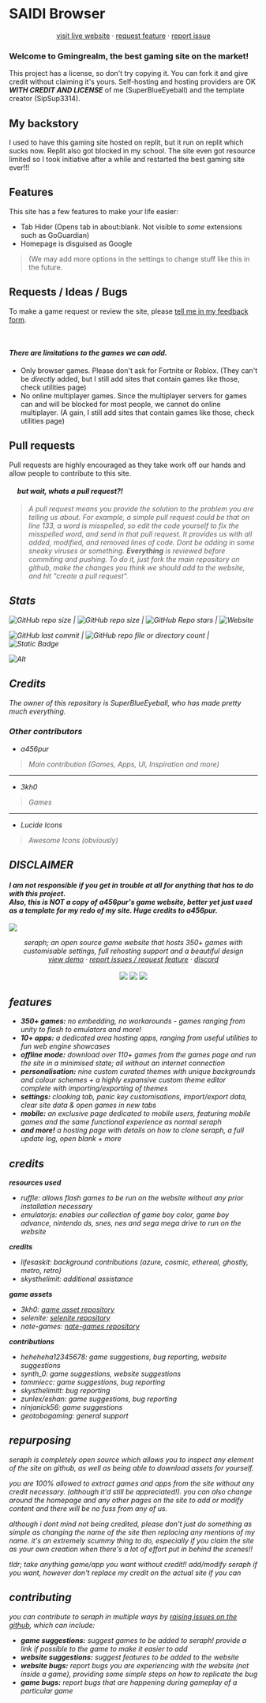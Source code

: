 # SAIDI Browser
<center><a href="https://superblueeyeball.github.io/">visit live website</a> · <a href="https://docs.google.com/forms/d/e/1FAIpQLSdU1CELhxTF7WqrW2ujKs9DHI1gANNJQqzN7Ojz6i8sIe-X6A/viewform?usp=sf_link">request feature</a> · <a href="https://docs.google.com/forms/d/e/1FAIpQLSdU1CELhxTF7WqrW2ujKs9DHI1gANNJQqzN7Ojz6i8sIe-X6A/viewform?usp=sf_link">report issue</a></center>
    
### Welcome to Gmingrealm, the best gaming site on the market!


This project has a license, so don't try copying it. You can fork it and give credit without claiming it's yours. Self-hosting and hosting providers are OK ***WITH CREDIT AND LICENSE*** of me (SuperBlueEyeball) and the template creator (SipSup3314). 

## My backstory 

I used to have this gaming site hosted on replit, but it run on replit which sucks now. Replit also got blocked in my school. The site even got resource limited so I took initiative after a while and restarted the best gaming site ever!!!

## Features

This site has a few features to make your life easier:
- Tab Hider (Opens tab in about:blank. Not visible to <em>some</em> extensions such as GoGuardian)
- Homepage is disguised as Google
>(We may add more options in the settings to change stuff like this in the future.

## Requests / Ideas / Bugs

To make a game request or review the site, please [tell me in my feedback form](https://docs.google.com/forms/d/e/1FAIpQLSdU1CELhxTF7WqrW2ujKs9DHI1gANNJQqzN7Ojz6i8sIe-X6A/viewform?usp=sf_link).

&nbsp;<h4><em>There are limitations to the games we can add.</em></h4>
- Only browser games. Please don't ask for Fortnite or Roblox. (They can't be <em>directly</em> added, but I still add sites that contain games like those, check utilities page)
- No online multiplayer games. Since the multiplayer servers for games can and will be blocked for most people, we cannot do online multiplayer. (A
gain, I still add sites that contain games like those, check utilities page)

## Pull requests

Pull requests are highly encouraged as they take work off our hands and allow people to contribute to this site.

<h4>&nbsp;&nbsp;&nbsp;&nbsp;&nbsp;<em>but wait, whats a pull request?!<em></h4>

> A pull request means you provide the solution to the problem you are telling us about. For example, a simple pull request could be that on line 133, a word is misspelled, so edit the code yourself to fix the misspelled word, and send in that pull request. It provides us with all added, modified, and removed lines of code. <em>Dont be adding in some sneaky viruses or something.</em> **Everything** is reviewed before commiting and pushing.
To do it, just fork the main repository on github, make the changes you think we should add to the website, and hit "create a pull request".

## Stats

![GitHub repo size](https://img.shields.io/github/repo-size/superblueeyeball/superblueeyeball.github.io?label=Repo%20size) | ![GitHub repo size](https://img.shields.io/github/forks/superblueeyeball/superblueeyeball.github.io) | ![GitHub Repo stars](https://img.shields.io/github/stars/superblueeyeball/superblueeyeball.github.io) | ![Website](https://img.shields.io/website?url=https%3A%2F%2Fsuperblueeyeball.github.io&up_message=Up%20and%20running!&down_message=Website%20is%20down.%20Please%20make%20issue%20on%20github.&label=Main%20website%20status)

![GitHub last commit](https://img.shields.io/github/last-commit/superblueeyeball/superblueeyeball.github.io?label=Last%20updated)  | ![GitHub repo file or directory count](https://img.shields.io/github/directory-file-count/superblueeyeball/superblueeyeball.github.io%2Fgfiles?label=Games) | ![Static Badge](https://img.shields.io/badge/Is_the_best-yes-blue)



![Alt](https://repobeats.axiom.co/api/embed/52ce6c73f910d14a50dbf433e26139918e821640.svg  "Repobeats analytics image")

  

## Credits

The owner of this repository is SuperBlueEyeball, who has made pretty much everything.

### Other contributors

* a456pur
> Main contribution (Games, Apps, UI, Inspiration and more)
---
* 3kh0
> Games
  ---
* Lucide Icons
> Awesome Icons (obviously)

## DISCLAIMER

<h4>I am not responsible if you get in trouble at all for anything that has to do with this project.<br>Also, this is NOT a copy of a456pur's game website, better yet just used as a template for my redo of my site. Huge credits to a456pur.</h4>

























<img src="images/seraphbanner.jpg">
  <p align="center">
    seraph; an open source game website that hosts 350+ games with customisable settings, full rehosting support and a beautiful design
    <br/>
    <a href="https://seraph.reveriestudios.online/">view demo</a>
    ·
    <a href="https://github.com/a456pur/seraph/issues/new/choose">report issues / request feature</a>
    ·
    <a href="/dizzy.html">discord</a>
    <br>
    <br>
    <img src="https://img.shields.io/github/repo-size/a456pur/seraph?style=for-the-badge&labelColor=%23000000&color=%231c1c1c">
    <img src="https://img.shields.io/github/stars/a456pur/seraph?style=for-the-badge&labelColor=%23000000&color=%231c1c1c">
    <img src="https://img.shields.io/github/forks/a456pur/seraph?style=for-the-badge&labelColor=000000&color=1c1c1c">
  </p>

## features
- **350+ games:** no embedding, no workarounds - games ranging from unity to flash to emulators and more!
- **10+ apps:** a dedicated area hosting apps, ranging from useful utilities to fun web engine showcases
- **offline mode:** download over 110+ games from the games page and run the site in a minimised state; all without an internet connection
- **personalisation:** nine custom curated themes with unique backgrounds and colour schemes + a highly expansive custom theme editor complete with importing/exporting of themes
- **settings:** cloaking tab, panic key customisations, import/export data, clear site data & open games in new tabs
- **mobile:** an exclusive page dedicated to mobile users, featuring mobile games and the same functional experience as normal seraph
- **and more!** a hosting page with details on how to clone seraph, a full update log, open blank + more

## credits
**resources used**
- ruffle: allows flash games to be run on the website without any prior installation necessary
- emulatorjs: enables our collection of game boy color, game boy advance, nintendo ds, snes, nes and sega mega drive to run on the website 

**credits**
- lifesaskit: background contributions (azure, cosmic, ethereal, ghostly, metro, retro)
- skysthelimit: additional assistance

**game assets**
- 3kh0: [game asset repository](https://github.com/3kh0/3kh0-Assets)
- selenite: [selenite repository](https://github.com/selenite-cc/selenite)
- nate-games: [nate-games repository](https://github.com/nate-games/nate-games.xyz)

**contributions**
- heheheha12345678: game suggestions, bug reporting, website suggestions
- synth_0: game suggestions, website suggestions
- tommiecc: game suggestions, bug reporting
- skysthelimitt: bug reporting
- zunlex/eshan: game suggestions, bug reporting
- ninjanick56: game suggestions
- geotobogaming: general support

## repurposing
seraph is completely open source which allows you to inspect any element of the site on github, as well as being able to download assets for yourself.

*you are 100% allowed to extract games and apps from the site without any credit necessary.* (although it'd still be appreciated!). you can also change around the homepage and any other pages on the site to add or modify content and there will be no fuss from any of us.

although i dont mind not being credited, please don't just do something as simple as changing the name of the site then replacing any mentions of my name. it's an extremely scummy thing to do, especially if you claim the site as your own creation when there's a lot of effort put in behind the scenes!!

tldr; take anything game/app you want without credit!! add/modify seraph if you want, however don't replace my credit on the actual site if you can

## contributing
you can contribute to seraph in multiple ways by [raising issues on the github](https://github.com/a456pur/seraph/issues/new/choose), which can include:
- **game suggestions:** suggest games to be added to seraph! provide a link if possible to the game to make it easier to add
- **website suggestions:** suggest features to be added to the website
- **website bugs:** report bugs you are experiencing with the website (not inside a game), providing some simple steps on how to replicate the bug
- **game bugs:** report bugs that are happening during gameplay of a particular game




